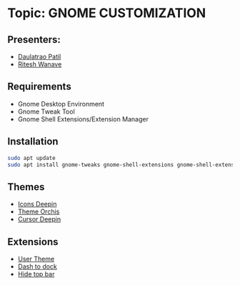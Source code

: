 # Topic: GNOME CUSTOMIZATION 

## Presenters:
- [Daulatrao Patil](https://github.com/kcbhola3030)
- [Ritesh Wanave](https://github.com/KartikJS1)

## Requirements
- Gnome Desktop Environment
- Gnome Tweak Tool
- Gnome Shell Extensions/Extension Manager

## Installation
```bash
sudo apt update
sudo apt install gnome-tweaks gnome-shell-extensions gnome-shell-extension-manager
```

## Themes
- [Icons Deepin](https://www.gnome-look.org/p/1678986/)
- [Theme Orchis](https://www.gnome-look.org/p/1357889/)
- [Cursor Deepin](https://www.gnome-look.org/p/1422127/)

## Extensions
- [User Theme](https://extensions.gnome.org/extension/19/user-themes/)
- [Dash to dock](https://extensions.gnome.org/extension/307/dash-to-dock/)
- [Hide top bar](https://extensions.gnome.org/extension/545/hide-top-bar/)
